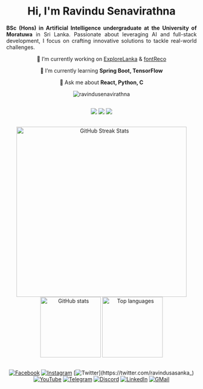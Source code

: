 <h1 align="center"> Hi, I'm Ravindu Senavirathna</h1>

<p align= "justify" ><strong>BSc (Hons) in Artificial Intelligence undergraduate at the University of Moratuwa</strong> in Sri Lanka. Passionate about leveraging AI and full-stack development, I focus on crafting innovative solutions to tackle real-world challenges.</p>

<div align="center">

🔭 I’m currently working on [ExploreLanka](https://github.com/ravindusenavirathna/ExploreLanka) & [fontReco](https://github.com/ravindusenavirathna/fontreco)

🌱 I’m currently learning **Spring Boot, TensorFlow**

💬 Ask me about **React, Python, C**


</div>

<div align="center">

<img src="https://komarev.com/ghpvc/?username=ravindusenavirathna&label=Profile%20views&color=0e75b6&style=flat" alt="ravindusenavirathna" />

</div>

##

<div align=center>

<img src="https://skillicons.dev/icons?i=python,java,c,php,nodejs,html,css,js,ts,react,vite,mui,bootstrap,arduino">
<img src="https://skillicons.dev/icons?i=fastapi,npm,git,tensorflow,opencv,scikitlearn,pytorch,spring,mongodb,mysql,firebase,threejs,azure">
<img src="https://skillicons.dev/icons?i=vscode,idea,pycharm,clion,blender,sublime,atom,github,androidstudio,figma,anaconda">

</div>

##

<div align=center>
  
  <img width=450 src="https://github-readme-streak-stats.herokuapp.com?user=ravindusenavirathna&theme=transparent&border_radius=10&background=45,3613135F,12112C&border=EB545400&stroke=FFFFFF&ring=EB5454&fire=EB5454&currStreakLabel=EB5454&sideNums=FFFFFF&dates=FFFFFF&currStreakNum=EB5454&sideLabels=EB5454" alt="GitHub Streak Stats"/>
<br/>
<img height=160 src="https://github-readme-stats.vercel.app/api?username=ravindusenavirathna&show_icons=true&theme=transparent&border_radius=10&bg_color=45,3613135F,12112C&border_color=EB545400&icon_color=EB5454&title_color=EB5454&text_color=FFFFFF" alt="GitHub stats"/>
<img height=160 src="https://github-readme-stats.vercel.app/api/top-langs/?username=ravindusenavirathna&layout=compact&theme=transparent&border_radius=10&bg_color=45,3613135F,12112C&border_color=EB545400&title_color=EB5454&text_color=FFFFFF" alt="Top languages"/>


</div>

##

<div align=center>

[![Facebook](https://img.shields.io/badge/Facebook-%231877F2.svg?style=flat&logo=facebook&logoColor=white)](https://fb.com/ravindubsenavirathna)
[![Instagram](https://img.shields.io/badge/Instagram-%23E4405F.svg?style=flat&logo=instagram&logoColor=white)](https://instagram.com/ravindu__senavirathna)
[![Twitter](https://img.shields.io/twitter/url?url=https%3A%2F%2Ftwitter.com%2Fravindusasanka_)](https://twitter.com/ravindusasanka_)
[![YouTube](https://img.shields.io/badge/YouTube-%23FF0000.svg?style=flat&logo=youtube&logoColor=white)](https://www.youtube.com/@rzredm)
[![Telegram](https://img.shields.io/badge/Telegram-%2326A5E4.svg?style=flat&logo=telegram&logoColor=white)](https://t.me/ravindusenavirathna)
[![Discord](https://img.shields.io/badge/Discord-%237289DA.svg?style=flat&logo=discord&logoColor=white)](https://discord.gg/f5tPUNwQ)
[![LinkedIn](https://img.shields.io/badge/LinkedIn-%230077B5.svg?style=flat&logo=linkedin&logoColor=white)](https://linkedin.com/in/ravindu-senavirathna)
[![GMail](https://img.shields.io/badge/Gmail-333333?style=flat-&logo=gmail&logoColor=red)](mailto:ravindusasanka0514@gmail.com)

</div>
